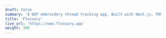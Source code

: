 ```yaml
---
draft: false
summary: 'A WIP embroidery thread tracking app. Built with Next.js, TRPC & Prisma.'
title: 'Flossary'
live_url: 'https://www.flossary.app'
weight: 300
---
```

